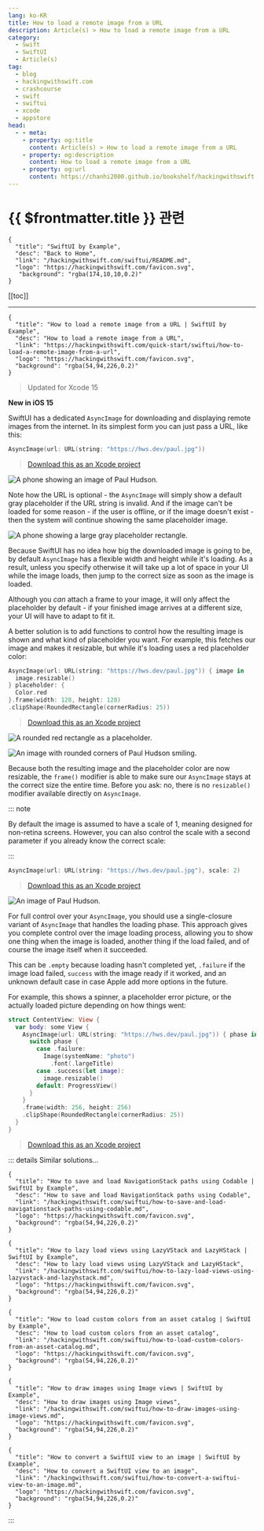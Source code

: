 ```yaml
---
lang: ko-KR
title: How to load a remote image from a URL
description: Article(s) > How to load a remote image from a URL
category:
  - Swift
  - SwiftUI
  - Article(s)
tag: 
  - blog
  - hackingwithswift.com
  - crashcourse
  - swift
  - swiftui
  - xcode
  - appstore
head:
  - - meta:
    - property: og:title
      content: Article(s) > How to load a remote image from a URL
    - property: og:description
      content: How to load a remote image from a URL
    - property: og:url
      content: https://chanhi2000.github.io/bookshelf/hackingwithswift.com/swiftui/how-to-load-a-remote-image-from-a-url.html
---
```


# {{ $frontmatter.title }} 관련

```component VPCard
{
  "title": "SwiftUI by Example",
  "desc": "Back to Home",
  "link": "/hackingwithswift.com/swiftui/README.md",
  "logo": "https://hackingwithswift.com/favicon.svg",
   "background": "rgba(174,10,10,0.2)"
}
```

[[toc]]

---

```component VPCard
{
  "title": "How to load a remote image from a URL | SwiftUI by Example",
  "desc": "How to load a remote image from a URL",
  "link": "https://hackingwithswift.com/quick-start/swiftui/how-to-load-a-remote-image-from-a-url",
  "logo": "https://hackingwithswift.com/favicon.svg",
  "background": "rgba(54,94,226,0.2)"
}
```

> Updated for Xcode 15

**New in iOS 15**

SwiftUI has a dedicated `AsyncImage` for downloading and displaying remote images from the internet. In its simplest form you can just pass a URL, like this:

```swift
AsyncImage(url: URL(string: "https://hws.dev/paul.jpg"))
```

> [<VPIcon icon="fas fa-file-zipper"/>Download this as an Xcode project](https://hackingwithswift.com/files/projects/swiftui/how-to-load-a-remote-image-from-a-url-1.zip)

![A phone showing an image of Paul Hudson.](https://hackingwithswift.com/img/books/quick-start/swiftui/how-to-load-a-remote-image-from-a-url-1~dark.png)

Note how the URL is optional - the `AsyncImage` will simply show a default gray placeholder if the URL string is invalid. And if the image can't be loaded for some reason - if the user is offline, or if the image doesn't exist - then the system will continue showing the same placeholder image.

![A phone showing a large gray placeholder rectangle.](https://hackingwithswift.com/img/books/quick-start/swiftui/how-to-load-a-remote-image-from-a-url-2~dark.png)

Because SwiftUI has no idea how big the downloaded image is going to be, by default `AsyncImage` has a flexible width and height while it's loading. As a result, unless you specify otherwise it will take up a lot of space in your UI while the image loads, then jump to the correct size as soon as the image is loaded.

Although you _can_ attach a frame to your image, it will only affect the placeholder by default - if your finished image arrives at a different size, your UI will have to adapt to fit it.

A better solution is to add functions to control how the resulting image is shown and what kind of placeholder you want. For example, this fetches our image and makes it resizable, but while it's loading uses a red placeholder color:

```swift
AsyncImage(url: URL(string: "https://hws.dev/paul.jpg")) { image in 
  image.resizable() 
} placeholder: { 
  Color.red 
}.frame(width: 128, height: 128)
.clipShape(RoundedRectangle(cornerRadius: 25))
```

> [<VPIcon icon="fas fa-file-zipper"/>Download this as an Xcode project](https://hackingwithswift.com/files/projects/swiftui/how-to-load-a-remote-image-from-a-url-2.zip)

![A rounded red rectangle as a placeholder.](https://hackingwithswift.com/img/books/quick-start/swiftui/how-to-load-a-remote-image-from-a-url-3~dark.png)

![An image with rounded corners of Paul Hudson smiling.](https://hackingwithswift.com/img/books/quick-start/swiftui/how-to-load-a-remote-image-from-a-url-4~dark.png)

Because both the resulting image and the placeholder color are now resizable, the `frame()` modifier is able to make sure our `AsyncImage` stays at the correct size the entire time. Before you ask: no, there is no `resizable()` modifier available directly on `AsyncImage`.

::: note

By default the image is assumed to have a scale of 1, meaning designed for non-retina screens. However, you can also control the scale with a second parameter if you already know the correct scale:

:::

```swift
AsyncImage(url: URL(string: "https://hws.dev/paul.jpg"), scale: 2)
```

> [<VPIcon icon="fas fa-file-zipper"/>Download this as an Xcode project](https://hackingwithswift.com/files/projects/swiftui/how-to-load-a-remote-image-from-a-url-3.zip)

![An image of Paul Hudson.](https://hackingwithswift.com/img/books/quick-start/swiftui/how-to-load-a-remote-image-from-a-url-5~dark.png)

For full control over your `AsyncImage`, you should use a single-closure variant of `AsyncImage` that handles the loading phase. This approach gives you complete control over the image loading process, allowing you to show one thing when the image is loaded, another thing if the load failed, and of course the image itself when it succeeded.

This can be `.empty` because loading hasn't completed yet, `.failure` if the image load failed, `success` with the image ready if it worked, and an unknown default case in case Apple add more options in the future.

For example, this shows a spinner, a placeholder error picture, or the actually loaded picture depending on how things went:

```swift
struct ContentView: View {
  var body: some View {
    AsyncImage(url: URL(string: "https://hws.dev/paul.jpg")) { phase in 
      switch phase { 
        case .failure: 
          Image(systemName: "photo")
            .font(.largeTitle) 
        case .success(let image): 
          image.resizable() 
        default: ProgressView() 
      }
    }
    .frame(width: 256, height: 256)
    .clipShape(RoundedRectangle(cornerRadius: 25))
  }
}
```

> [<VPIcon icon="fas fa-file-zipper"/>Download this as an Xcode project](https://hackingwithswift.com/files/projects/swiftui/how-to-load-a-remote-image-from-a-url-4.zip)

::: details Similar solutions…

```component VPCard
{
  "title": "How to save and load NavigationStack paths using Codable | SwiftUI by Example",
  "desc": "How to save and load NavigationStack paths using Codable",
  "link": "/hackingwithswift.com/swiftui/how-to-save-and-load-navigationstack-paths-using-codable.md",
  "logo": "https://hackingwithswift.com/favicon.svg",
  "background": "rgba(54,94,226,0.2)"
}
```

```component VPCard
{
  "title": "How to lazy load views using LazyVStack and LazyHStack | SwiftUI by Example",
  "desc": "How to lazy load views using LazyVStack and LazyHStack",
  "link": "/hackingwithswift.com/swiftui/how-to-lazy-load-views-using-lazyvstack-and-lazyhstack.md",
  "logo": "https://hackingwithswift.com/favicon.svg",
  "background": "rgba(54,94,226,0.2)"
}
```

```component VPCard
{
  "title": "How to load custom colors from an asset catalog | SwiftUI by Example",
  "desc": "How to load custom colors from an asset catalog",
  "link": "/hackingwithswift.com/swiftui/how-to-load-custom-colors-from-an-asset-catalog.md",
  "logo": "https://hackingwithswift.com/favicon.svg",
  "background": "rgba(54,94,226,0.2)"
}
```

```component VPCard
{
  "title": "How to draw images using Image views | SwiftUI by Example",
  "desc": "How to draw images using Image views",
  "link": "/hackingwithswift.com/swiftui/how-to-draw-images-using-image-views.md",
  "logo": "https://hackingwithswift.com/favicon.svg",
  "background": "rgba(54,94,226,0.2)"
}
```

```component VPCard
{
  "title": "How to convert a SwiftUI view to an image | SwiftUI by Example",
  "desc": "How to convert a SwiftUI view to an image",
  "link": "/hackingwithswift.com/swiftui/how-to-convert-a-swiftui-view-to-an-image.md",
  "logo": "https://hackingwithswift.com/favicon.svg",
  "background": "rgba(54,94,226,0.2)"
}
```

:::

